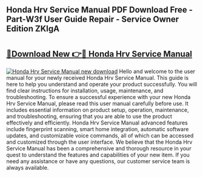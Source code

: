 ## Honda Hrv Service Manual PDF Download Free - Part-W3f User Guide Repair - Service Owner Edition ZKIgA

# <h2><a href="http://bc24582.oget.top/?id=Honda+Hrv+Service+Manual">🔗Download New 👉🔴 Honda Hrv Service Manual</a></h2>

[![Honda Hrv Service Manual new download](https://i.imgur.com/5g1atiW.png)](http://bc24582.oget.top/?id=Honda+Hrv+Service+Manual)
Hello and welcome to the user manual for your newly received Honda Hrv Service Manual. This guide is here to help you understand and operate your product successfully. You will find clear instructions for installation, usage, maintenance, and troubleshooting. To ensure a successful experience with your new Honda Hrv Service Manual, please read this user manual carefully before use. It includes essential information on product setup, operation, maintenance, and troubleshooting, ensuring that you are able to use the product effectively and efficiently. Honda Hrv Service Manual advanced features include fingerprint scanning, smart home integration, automatic software updates, and customizable voice commands, all of which can be accessed and customized through the user interface. We believe that the Honda Hrv Service Manual has been a comprehensive and thorough resource in your quest to understand the features and capabilities of your new item. If you need any assistance or have any questions, our customer service team is always available.
